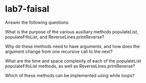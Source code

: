 # lab7-faisal

Answer the following questions:

What is the purpose of the various auxiliary methods populateList, populateFifoList, and ReverseLines.printReverse?

Why do these methods need to have arguments, and how does the argument change from one recursive call to the next?

What are the time and space complexity of each of the populateList populateFifoList methods, as well as ReverseLines.printReverse?

Which of these methods can be implemented using while loops?